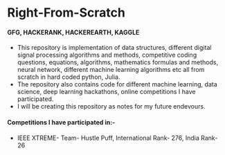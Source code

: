 # Right-From-Scratch 

#### GFG, HACKERANK, HACKEREARTH, KAGGLE

- This repository is implementation of data structures, different digital signal processing algorithms and methods, competitive coding questions, equations, algorithms, mathematics formulas and methods, neural network, different machine learning algorithms etc all from scratch in hard coded python, Julia.
- The repository also contains code for different machine learning, data science, deep learning hackathons, online competitions I have participated.   
- I will be creating this repository as notes for my future endevours.

#### Competitions I have participated in:- 
- IEEE XTREME- Team- Hustle Puff, International Rank- 276, India Rank- 26

